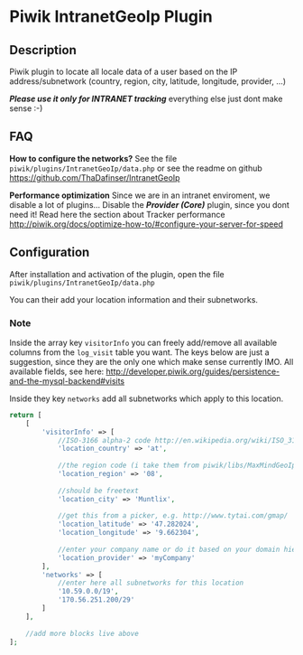 # Piwik IntranetGeoIp Plugin

## Description
Piwik plugin to locate all locale data of a user based on the IP address/subnetwork (country, region, city, latitude, longitude, provider, ...)

***Please use it only for INTRANET tracking*** everything else just dont make sense :-)

## FAQ

__How to configure the networks?__
See the file `piwik/plugins/IntranetGeoIp/data.php` or see the readme on github https://github.com/ThaDafinser/IntranetGeoIp

__Performance optimization__
Since we are in an intranet enviroment, we disable a lot of plugins...
Disable the ***Provider (Core)*** plugin, since you dont need it!
Read here the section about Tracker performance http://piwik.org/docs/optimize-how-to/#configure-your-server-for-speed


## Configuration
After installation and activation of the plugin, open the file `piwik/plugins/IntranetGeoIp/data.php`

You can their add your location information and their subnetworks.

### Note
Inside the array key `visitorInfo` you can freely add/remove all available columns from the `log_visit` table you want.
The keys below are just a suggestion, since they are the only one which make sense currently IMO.
All available fields, see here: http://developer.piwik.org/guides/persistence-and-the-mysql-backend#visits

Inside they key `networks` add all subnetworks which apply to this location.

```php
return [
    [
        'visitorInfo' => [
            //ISO-3166 alpha-2 code http://en.wikipedia.org/wiki/ISO_3166-1
            'location_country' => 'at',
            
            //the region code (i take them from piwik/libs/MaxMindGeoIp/geoipregionvars.php
            'location_region' => '08',
            
            //should be freetext
            'location_city' => 'Muntlix',
            
            //get this from a picker, e.g. http://www.tytai.com/gmap/
            'location_latitude' => '47.282024',
            'location_longitude' => '9.662304',
            
            //enter your company name or do it based on your domain hierarchy
            'location_provider' => 'myCompany'
        ],
        'networks' => [
            //enter here all subnetworks for this location
            '10.59.0.0/19',
            '170.56.251.200/29'
        ]
    ],
    
    //add more blocks live above
];
```
